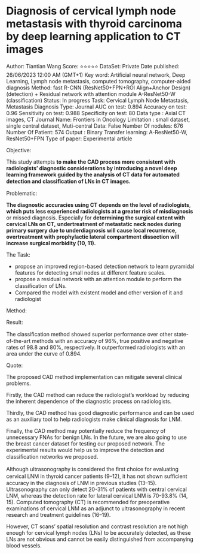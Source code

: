 # Diagnosis of cervical lymph node metastasis with thyroid carcinoma by deep learning application to CT images

Author: Tiantian Wang
Score: ⭐️⭐️⭐️⭐️⭐️
DataSet: Private
Date published: 26/06/2023 12:00 AM (GMT+1)
Key word: Artificial neural network, Deep Learning, Lymph node metastasis, computed tomography, computer-aided diagnosis
Method: fast R-CNN (ResNet50+FPN+ROI Align+Anchor Design) (detection) + Residual network with attention module A-ResNet50-W (classification)
Status: In progress
Task: Cervical Lymph Node Metastasis, Metastasis Diagnosis
Type: Journal
AUC on test: 0.894
Accuracy on test: 0.96
Sensitivity on test: 0.988
Specificity on test: 80
Data type : Axial CT images, CT
Journal Name: Frontiers in Oncology
Limitation : small dataset, single central dataset,
Muti-central Data: False
Number Of nodules: 676
Number Of Patient: 574
Output : Binary
Transfer learning: A-ResNet50-W, ResNet50+FPN
Type of paper: Experimental article

Objective:

This study attempts **to make the CAD process more consistent with radiologists’ diagnostic considerations by introducing a novel deep learning framework guided by the analysis of CT data for automated detection and classiﬁcation of LNs in CT images.**

Problematic:

**The diagnostic accuracies using CT depends on the level of radiologists**, **which puts less experienced radiologists at a greater risk of misdiagnosis** or missed diagnosis. Especially for **determining the surgical extent with cervical LNs on CT,** **undertreatment of metastatic neck nodes during primary surgery due to underdiagnosis will cause local recurrence, overtreatment with prophylactic lateral compartment dissection will increase surgical morbidity (10, 11).**

The Task:

- propose an improved region-based detection network  to learn pyramidal features for detecting small nodes at different feature scales.
- propose a residual network with an attention module  to perform the classiﬁcation of LNs.
- Compared the model with existent model and other version of it and radiologist

Method:

Result:

The classiﬁcation method showed superior performance over other state-of-the-art methods with an accuracy of 96%, true positive and negative rates of 98.8 and 80%, respectively. It outperformed radiologists with an area under the curve of 0.894.

Quote:

The proposed CAD method implementation can mitigate several clinical problems.

Firstly, the CAD method can reduce the radiologist’s workload by reducing the inherent dependence of the diagnostic process on radiologists.

Thirdly, the CAD method has good diagnostic performance and can be used as an auxiliary tool to help radiologists make clinical diagnosis for LNM.

Finally, the CAD method may potentially reduce the frequency of unnecessary FNAs for benign LNs. In the future, we are also going to use the breast cancer dataset for testing our proposed network. The experimental results would help us to improve the detection and classiﬁcation networks we proposed.

Although ultrasonography is considered the ﬁrst choice for evaluating cervical LNM in thyroid cancer patients (9–12), it has not shown sufﬁcient accuracy in the diagnosis of LNM in previous studies (13–15). Ultrasonography can only detect 20-31% of patients with central cervical LNM, whereas the detection rate for lateral cervical LNM is 70-93.8% (14, 15). Computed tomography (CT) is recommended for preoperative examinations of cervical LNM as an adjunct to ultrasonography in recent research and treatment guidelines (16–19).

However, CT scans’ spatial resolution and contrast resolution are not high enough for cervical lymph nodes (LNs) to be accurately detected, as these LNs are not obvious and cannot be easily distinguished from accompanying blood vessels.